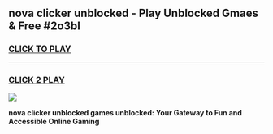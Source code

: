 
## nova clicker unblocked - Play Unblocked Gmaes & Free #2o3bl
<h3>
<a href="https://news.freeplayer.one?title=nova_clicker_unblocked&ref=24F">CLICK TO PLAY</a></h3>
<hr>

<h3>
<a href="https://news.freeplayer.one?title=nova_clicker_unblocked&ref=24F">CLICK 2 PLAY</a>
  
</h3>

<a href="https://news.freeplayer.one?title=nova_clicker_unblocked&ref=24F/"><img src="https://clearcache.store/games.png"></a>


**nova clicker unblocked games unblocked: Your Gateway to Fun and Accessible Online Gaming**
